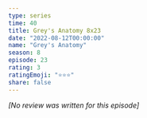 ```yaml
---
type: series
time: 40
title: Grey's Anatomy 8x23
date: "2022-08-12T00:00:00"
name: "Grey's Anatomy"
season: 8
episode: 23
rating: 3
ratingEmoji: "⭐️⭐️⭐️"
share: false
---
```


*[No review was written for this episode]*